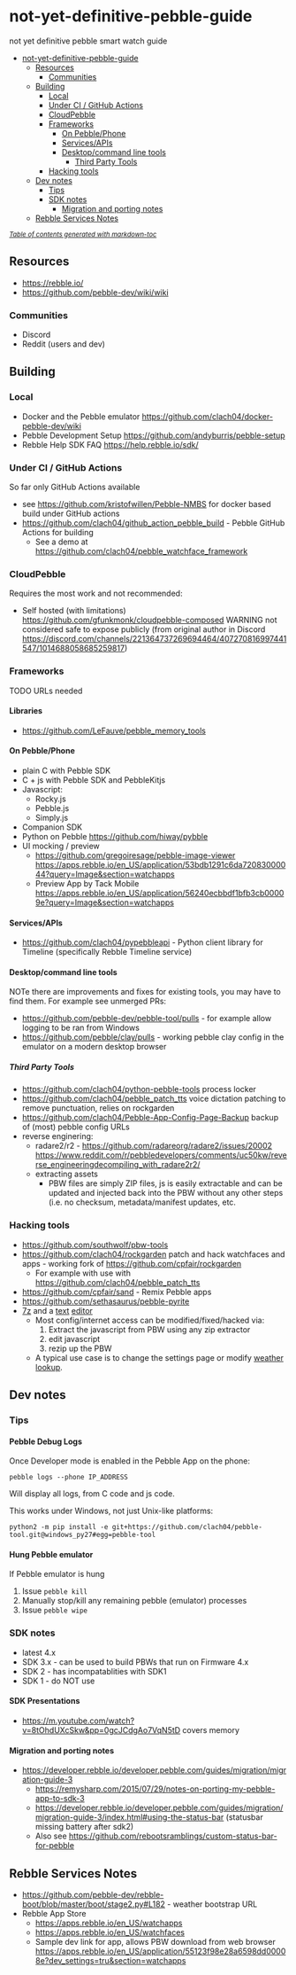 # not-yet-definitive-pebble-guide

not yet definitive pebble smart watch guide

- [not-yet-definitive-pebble-guide](#not-yet-definitive-pebble-guide)
  * [Resources](#resources)
    + [Communities](#communities)
  * [Building](#building)
    + [Local](#local)
    + [Under CI / GitHub Actions](#under-ci---github-actions)
    + [CloudPebble](#cloudpebble)
    + [Frameworks](#frameworks)
      - [On Pebble/Phone](#on-pebble-phone)
      - [Services/APIs](#services-apis)
      - [Desktop/command line tools](#desktop-command-line-tools)
        * [Third Party Tools](#third-party-tools)
    + [Hacking tools](#hacking-tools)
  * [Dev notes](#dev-notes)
    + [Tips](#tips)
    + [SDK notes](#sdk-notes)
      - [Migration and porting notes](#migration-and-porting-notes)
  * [Rebble Services Notes](#rebble-services-notes)

<small><i><a href='http://ecotrust-canada.github.io/markdown-toc/'>Table of contents generated with markdown-toc</a></i></small>


## Resources

  * https://rebble.io/
  * https://github.com/pebble-dev/wiki/wiki

### Communities

  * Discord
  * Reddit (users and dev)

## Building

### Local

  * Docker and the Pebble emulator https://github.com/clach04/docker-pebble-dev/wiki
  * Pebble Development Setup https://github.com/andyburris/pebble-setup
  * Rebble Help SDK FAQ https://help.rebble.io/sdk/

### Under CI / GitHub Actions

So far only GitHub Actions available

  * see https://github.com/kristofwillen/Pebble-NMBS for docker based build under GitHub actions
  * https://github.com/clach04/github_action_pebble_build - Pebble GitHub Actions for building
      * See a demo at https://github.com/clach04/pebble_watchface_framework

### CloudPebble

Requires the most work and not recommended:

  * Self hosted (with limitations) https://github.com/gfunkmonk/cloudpebble-composed WARNING not considered safe to expose publicly (from original author in Discord https://discord.com/channels/221364737269694464/407270816997441547/1014688058685259817)

### Frameworks

TODO URLs needed

#### Libraries

  * https://github.com/LeFauve/pebble_memory_tools


#### On Pebble/Phone

  * plain C with Pebble SDK
  * C + js with Pebble SDK and PebbleKitjs
  * Javascript:
      * Rocky.js
      * Pebble.js
      * Simply.js
  * Companion SDK
  * Python on Pebble https://github.com/hiway/pybble
  * UI mocking / preview
      * https://github.com/gregoiresage/pebble-image-viewer https://apps.rebble.io/en_US/application/53bdb1291c6da72083000044?query=Image&section=watchapps
      * Preview App by Tack Mobile https://apps.rebble.io/en_US/application/56240ecbbdf1bfb3cb00009e?query=Image&section=watchapps

#### Services/APIs

  * https://github.com/clach04/pypebbleapi - Python client library for Timeline (specifically Rebble Timeline service)

#### Desktop/command line tools

NOTe there are improvements and fixes for existing tools, you may have to find them. For example see unmerged PRs:


  * https://github.com/pebble-dev/pebble-tool/pulls - for example allow logging to be ran from Windows
  * https://github.com/pebble/clay/pulls - working pebble clay config in the emulator on a modern desktop browser

##### Third Party Tools

  * https://github.com/clach04/python-pebble-tools process locker
  * https://github.com/clach04/pebble_patch_tts voice dictation patching to remove punctuation, relies on rockgarden
  * https://github.com/clach04/Pebble-App-Config-Page-Backup backup of (most) pebble config URLs
  * reverse enginering:
      * radare2/r2 - https://github.com/radareorg/radare2/issues/20002 https://www.reddit.com/r/pebbledevelopers/comments/uc50kw/reverse_engineeringdecompiling_with_radare2r2/
      * extracting assets
          * PBW files are simply ZIP files, js is easily extractable and can be updated and injected back into the PBW without any other steps (i.e. no checksum, metadata/manifest updates, etc.
  
### Hacking tools

  * https://github.com/southwolf/pbw-tools
  * https://github.com/clach04/rockgarden patch and hack watchfaces and apps - working fork of https://github.com/cpfair/rockgarden
      * For example with use with https://github.com/clach04/pebble_patch_tts
  * https://github.com/cpfair/sand - Remix Pebble apps
  * https://github.com/sethasaurus/pebble-pyrite
  * [7z](https://www.7-zip.org/) and a [text](https://scintilla.org/SciTE.html) [editor](https://www.vim.org/)
      * Most config/internet access can be modified/fixed/hacked via:
         1. Extract the javascript from PBW using any zip extractor
         2. edit javascript
         3. rezip up the PBW
      * A typical use case is to change the settings page or modify [weather lookup](https://github.com/clach04/pebble-forecaswatch2-fcsw2-fcw2/blob/6ae4f1f7cde3a32144d20821fb1a425b89122864/src/pkjs/weather/openweathermap.js#L26). 

## Dev notes

### Tips

#### Pebble Debug Logs

Once Developer mode is enabled in the Pebble App on the phone:

    pebble logs --phone IP_ADDRESS

Will display all logs, from C code and js code.

This works under Windows, not just Unix-like platforms:

    python2 -m pip install -e git+https://github.com/clach04/pebble-tool.git@windows_py27#egg=pebble-tool

#### Hung Pebble emulator

If Pebble emulator is hung

1. Issue `pebble kill`
2. Manually stop/kill any remaining pebble (emulator) processes
3. Issue `pebble wipe`

### SDK notes

  * latest 4.x
  * SDK 3.x - can be used to build PBWs that run on Firmware 4.x
  * SDK 2 - has incompatablities with SDK1
  * SDK 1 - do NOT use

#### SDK Presentations

  * https://m.youtube.com/watch?v=8tOhdUXcSkw&pp=0gcJCdgAo7VqN5tD covers memory

#### Migration and porting notes

  * https://developer.rebble.io/developer.pebble.com/guides/migration/migration-guide-3
      * https://remysharp.com/2015/07/29/notes-on-porting-my-pebble-app-to-sdk-3
      * https://developer.rebble.io/developer.pebble.com/guides/migration/migration-guide-3/index.html#using-the-status-bar (statusbar missing battery after sdk2)
      * Also see https://github.com/rebootsramblings/custom-status-bar-for-pebble

## Rebble Services Notes

  * https://github.com/pebble-dev/rebble-boot/blob/master/boot/stage2.py#L182 - weather bootstrap URL
  * Rebble App Store
      * https://apps.rebble.io/en_US/watchapps
      * https://apps.rebble.io/en_US/watchfaces
      * Sample dev link for app, allows PBW download from web browser https://apps.rebble.io/en_US/application/55123f98e28a6598dd00008e?dev_settings=tru&section=watchapps

